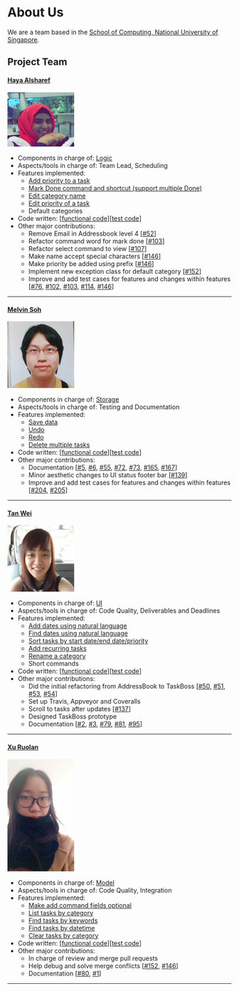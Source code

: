 # About Us

We are a team based in the [School of Computing, National University of Singapore](http://www.comp.nus.edu.sg).

## Project Team

#### [Haya Alsharef](https://github.com/hayaz3)
<img src="images/hayaz3.png" width="150"><br>

* Components in charge of: [Logic](https://github.com/CS2103JAN2017-W14-B2/main/blob/master/docs/DeveloperGuide.md#33-logic-component)
* Aspects/tools in charge of: Team Lead, Scheduling
* Features implemented:
   * [Add priority to a task](https://github.com/CS2103JAN2017-W14-B2/main/blob/master/docs/UserGuide.md#32-adding-a-task-add)
   * [Mark Done command and shortcut (support multiple Done)](https://github.com/CS2103JAN2017-W14-B2/main/blob/master/docs/UserGuide.md#310-marking-a-task-done--done)
   * [Edit category name](https://github.com/CS2103JAN2017-W14-B2/main/blob/master/docs/UserGuide.md#34-editing-a-task--edit)
   * [Edit priority of a task](https://github.com/CS2103JAN2017-W14-B2/main/blob/master/docs/UserGuide.md#34-editing-a-task--edit)
   * Default categories
* Code written: [[functional code](https://github.com/CS2103JAN2017-W14-B2/main/blob/master/collated/main/A0144904H.md)][[test code](https://github.com/CS2103JAN2017-W14-B2/main/blob/master/collated/test/A0144904H.md)]
* Other major contributions:
  * Remove Email in Addressbook level 4 [[#52](https://github.com/CS2103JAN2017-W14-B2/main/pull/52)]
  * Refactor command word for mark done [[#103](https://github.com/CS2103JAN2017-W14-B2/main/pull/103)]
  * Refactor select command to view [[#107](https://github.com/CS2103JAN2017-W14-B2/main/pull/107)]
  * Make name accept special characters [[#146](https://github.com/CS2103JAN2017-W14-B2/main/pull/146)]
  * Make priority be added using prefix [[#146](https://github.com/CS2103JAN2017-W14-B2/main/pull/146)]
  * Implement new exception class for default category [[#152](https://github.com/CS2103JAN2017-W14-B2/main/pull/152)]
  * Improve and add test cases for features and changes within features [[#76](https://github.com/CS2103JAN2017-W14-B2/main/pull/76), [#102](https://github.com/CS2103JAN2017-W14-B2/main/pull/102), [#103](https://github.com/CS2103JAN2017-W14-B2/main/pull/103), [#114](https://github.com/CS2103JAN2017-W14-B2/main/pull/114), [#146](https://github.com/CS2103JAN2017-W14-B2/main/pull/146)]

-----

#### [Melvin Soh](https://github.com/InfinityFrost) <br>
<img src="images/infinityfrost.png" width="150"><br>

* Components in charge of: [Storage](https://github.com/CS2103JAN2017-W14-B2/main/blob/master/docs/DeveloperGuide.md#35-storage-component)
* Aspects/tools in charge of: Testing and Documentation
* Features implemented:
   * [Save data](https://github.com/CS2103JAN2017-W14-B2/main/blob/master/docs/UserGuide.md#314-exporting-the-data--save)
   * [Undo](https://github.com/CS2103JAN2017-W14-B2/main/blob/master/docs/UserGuide.md#311-undoing-a-command--undo)
   * [Redo](https://github.com/CS2103JAN2017-W14-B2/main/blob/April-documentation/docs/UserGuide.md#312-redoing-a-command--redo--r)
   * [Delete multiple tasks](https://github.com/CS2103JAN2017-W14-B2/main/blob/master/docs/UserGuide.md#36-deleting-a-task--delete)
* Code written: [[functional code](https://github.com/CS2103JAN2017-W14-B2/main/blob/master/collated/main/A0138961W.md)][[test code](https://github.com/CS2103JAN2017-W14-B2/main/blob/master/collated/test/A0138961W.md)]
* Other major contributions:
  * Documentation  [[#5](https://github.com/CS2103JAN2017-W14-B2/main/pull/5), [#6](https://github.com/CS2103JAN2017-W14-B2/main/pull/6), [#55](https://github.com/CS2103JAN2017-W14-B2/main/pull/55), [#72](https://github.com/CS2103JAN2017-W14-B2/main/pull/72), [#73](https://github.com/CS2103JAN2017-W14-B2/main/pull/73), [#165](https://github.com/CS2103JAN2017-W14-B2/main/pull/165), [#167](https://github.com/CS2103JAN2017-W14-B2/main/pull/167)]
  * Minor aesthetic changes to UI status footer bar [[#139](https://github.com/CS2103JAN2017-W14-B2/main/pull/139)]
  * Improve and add test cases for features and changes within features [[#204](https://github.com/CS2103JAN2017-W14-B2/main/pull/204), [#205](https://github.com/CS2103JAN2017-W14-B2/main/pull/205)]

-----

#### [Tan Wei](https://github.com/tanwei0319)
<img src="images/tanwei0319.jpg" width="150"><br>

* Components in charge of: [UI](https://github.com/CS2103JAN2017-W14-B2/main/blob/master/docs/DeveloperGuide.md#32-ui-component)
* Aspects/tools in charge of: Code Quality, Deliverables and Deadlines
* Features implemented:
   * [Add dates using natural language](https://github.com/CS2103JAN2017-W14-B2/main/blob/master/docs/UserGuide.md#32-adding-a-task-add)
   * [Find dates using natural language](https://github.com/CS2103JAN2017-W14-B2/main/blob/master/docs/UserGuide.md#35-finding-all-tasks-by-keywords-or-by-datetime--find)
   * [Sort tasks by start date/end date/priority](https://github.com/CS2103JAN2017-W14-B2/main/blob/master/docs/UserGuide.md#312-sorting-tasks--sort)
   * [Add recurring tasks](https://github.com/CS2103JAN2017-W14-B2/main/blob/master/docs/UserGuide.md#32-adding-a-task-add)
   * [Rename a category](https://github.com/CS2103JAN2017-W14-B2/main/blob/master/docs/UserGuide.md#39-modifying-a-category-name--name)
   * Short commands
* Code written: [[functional code](https://github.com/CS2103JAN2017-W14-B2/main/blob/master/collated/main/A0143157J.md)][[test code](https://github.com/CS2103JAN2017-W14-B2/main/blob/master/collated/test/A0143157J.md)]
* Other major contributions:
  * Did the initial refactoring from AddressBook to TaskBoss [[#50](https://github.com/CS2103JAN2017-W14-B2/main/pull/50), [#51](https://github.com/CS2103JAN2017-W14-B2/main/pull/51), [#53](https://github.com/CS2103JAN2017-W14-B2/main/pull/53), [#54](https://github.com/CS2103JAN2017-W14-B2/main/pull/54)]
  * Set up Travis, Appveyor and Coveralls
  * Scroll to tasks after updates [[#137](https://github.com/CS2103JAN2017-W14-B2/main/pull/137)]
  * Designed TaskBoss prototype
  * Documentation [[#2](https://github.com/CS2103JAN2017-W14-B2/main/pull/2), [#3](https://github.com/CS2103JAN2017-W14-B2/main/pull/3), [#79](https://github.com/CS2103JAN2017-W14-B2/main/pull/79), [#81](https://github.com/CS2103JAN2017-W14-B2/main/pull/81), [#95](https://github.com/CS2103JAN2017-W14-B2/main/pull/95)]


-----

#### [Xu Ruolan](https://github.com/fiomolv)
<img src="images/fiomolv.jpg" width="150"><br>

* Components in charge of: [Model](https://github.com/CS2103JAN2017-W14-B2/main/blob/master/docs/DeveloperGuide.md#34-model-component)
* Aspects/tools in charge of: Code Quality, Integration
* Features implemented:
   * [Make add command fields optional](https://github.com/CS2103JAN2017-W14-B2/main/blob/master/docs/UserGuide.md#32-adding-a-task-add)
   * [List tasks by category](https://github.com/CS2103JAN2017-W14-B2/main/blob/master/docs/UserGuide.md#33listing-all-tasks--list)
   * [Find tasks by keywords](https://github.com/CS2103JAN2017-W14-B2/main/blob/master/docs/UserGuide.md#35-finding-all-tasks-by-keywords-or-by-datetime--find)
   * [Find tasks by datetime](https://github.com/CS2103JAN2017-W14-B2/main/blob/master/docs/UserGuide.md#35-finding-all-tasks-by-keywords-or-by-datetime--find)
   * [Clear tasks by category](https://github.com/CS2103JAN2017-W14-B2/main/blob/master/docs/UserGuide.md#37-clearing-tasks-by-category--clear)
* Code written: [[functional code](https://github.com/CS2103JAN2017-W14-B2/main/blob/master/collated/main/A0147990R.md)][[test code](https://github.com/CS2103JAN2017-W14-B2/main/blob/master/collated/test/A0147990R.md)]
* Other major contributions:
  * In charge of review and merge pull requests
  * Help debug and solve merge conflicts [[#152](https://github.com/CS2103JAN2017-W14-B2/main/pull/152), [#146](https://github.com/CS2103JAN2017-W14-B2/main/pull/146)]
  * Documentation [[#80](https://github.com/CS2103JAN2017-W14-B2/main/pull/80), [#1](https://github.com/CS2103JAN2017-W14-B2/main/pull/1)] 

-----


